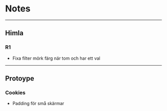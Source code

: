 # Notes

---


## Himla

### R1
* Fixa filter mörk färg när tom och har ett val


---


## Protoype

### Cookies
* Padding för små skärmar
